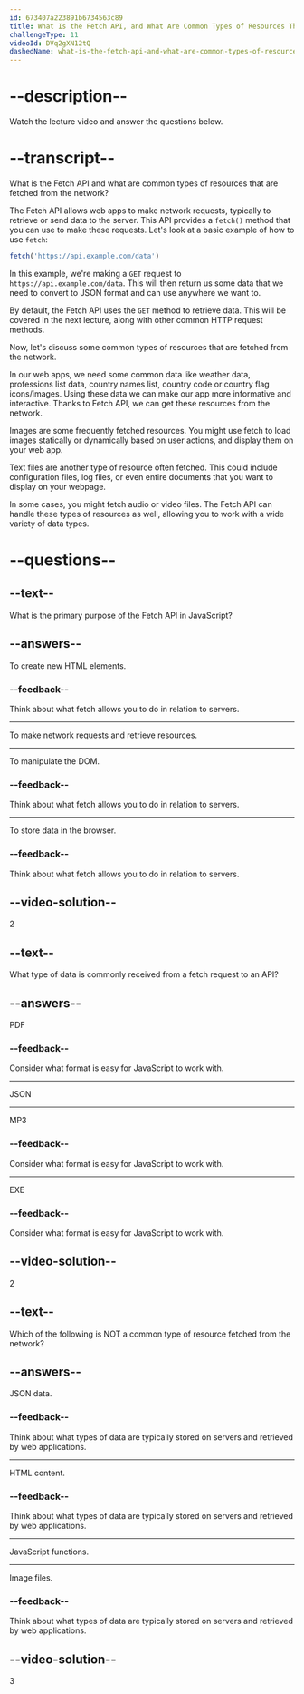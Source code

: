 ```yaml
---
id: 673407a223891b6734563c89
title: What Is the Fetch API, and What Are Common Types of Resources That Are Fetched from the Network?
challengeType: 11
videoId: DVq2gXN12tQ
dashedName: what-is-the-fetch-api-and-what-are-common-types-of-resources-that-are-fetched-from-the-network
---
```


# --description--

Watch the lecture video and answer the questions below.

# --transcript--

What is the Fetch API and what are common types of resources that are fetched from the network?

The Fetch API allows web apps to make network requests, typically to retrieve or send data to the server. This API provides a `fetch()` method that you can use to make these requests. Let's look at a basic example of how to use `fetch`:

```js
fetch('https://api.example.com/data')
```

In this example, we're making a `GET` request to `https://api.example.com/data`. This will then return us some data that we need to convert to JSON format and can use anywhere we want to.

By default, the Fetch API uses the `GET` method to retrieve data. This will be covered in the next lecture, along with other common HTTP request methods.

Now, let's discuss some common types of resources that are fetched from the network.

In our web apps, we need some common data like weather data, professions list data, country names list, country code or country flag icons/images. Using these data we can make our app more informative and interactive. Thanks to Fetch API, we can get these resources from the network.

Images are some frequently fetched resources. You might use fetch to load images statically or dynamically based on user actions, and display them on your web app.

Text files are another type of resource often fetched. This could include configuration files, log files, or even entire documents that you want to display on your webpage.

In some cases, you might fetch audio or video files. The Fetch API can handle these types of resources as well, allowing you to work with a wide variety of data types.

# --questions--

## --text--

What is the primary purpose of the Fetch API in JavaScript?

## --answers--

To create new HTML elements.

### --feedback--

Think about what fetch allows you to do in relation to servers.

---

To make network requests and retrieve resources.

---

To manipulate the DOM.

### --feedback--

Think about what fetch allows you to do in relation to servers.

---

To store data in the browser.

### --feedback--

Think about what fetch allows you to do in relation to servers.

## --video-solution--

2

## --text--

What type of data is commonly received from a fetch request to an API?

## --answers--

PDF

### --feedback--

Consider what format is easy for JavaScript to work with.

---

JSON

---

MP3

### --feedback--

Consider what format is easy for JavaScript to work with.

---

EXE

### --feedback--

Consider what format is easy for JavaScript to work with.

## --video-solution--

2

## --text--

Which of the following is NOT a common type of resource fetched from the network?

## --answers--

JSON data.

### --feedback--

Think about what types of data are typically stored on servers and retrieved by web applications.

---

HTML content.

### --feedback--

Think about what types of data are typically stored on servers and retrieved by web applications.

---

JavaScript functions.

---

Image files.

### --feedback--

Think about what types of data are typically stored on servers and retrieved by web applications.

## --video-solution--

3
